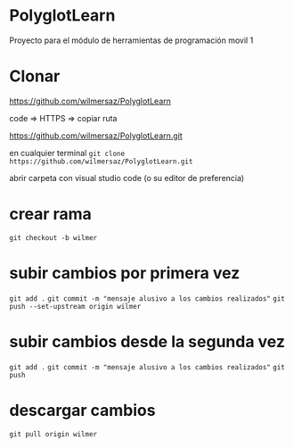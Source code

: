 # PolyglotLearn
Proyecto para el módulo de herramientas de programación movil 1

# Clonar

https://github.com/wilmersaz/PolyglotLearn

code => HTTPS => copiar ruta

https://github.com/wilmersaz/PolyglotLearn.git

en cualquier terminal
`git clone https://github.com/wilmersaz/PolyglotLearn.git`

abrir carpeta con visual studio code (o su editor de preferencia)
# crear rama
`git checkout -b wilmer`

# subir cambios por primera vez
`git add .`
`git commit -m "mensaje alusivo a los cambios realizados"`
`git push --set-upstream origin wilmer`

# subir cambios desde la segunda vez
`git add .`
`git commit -m "mensaje alusivo a los cambios realizados"`
`git push`

# descargar cambios
`git pull origin wilmer`
